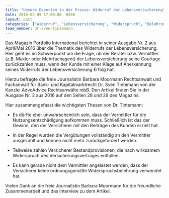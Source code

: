 ```yaml
---
title: "Unsere Experten in der Presse: Widerruf der Lebensversicherung"
date: 2016-05-09 17:00:00 -0500
layout: post
categories: ["Widerruf", "Lebensversicherung", "Widerspruch", "Belehrung", "Klage", "Courtage", "Makler", "Vermittler", "AdvoAdvice", "Dr. Sven Tintemann", "Portfolio International"]
team_member: dr-sven-tintemann
---
```


Das Magazin Portfolio International berichtet in seiner Ausgabe Nr. 2 aus April/Mai 2016 über die Thematik des Widerrufs der Lebensversicherung. Hier geht es im Schwerpunkt um die Frage, ob der Berater bzw. Vermittler (z.B. Makler oder Mehrfachagent) der Lebensversicherung seine Courtage zurückzahlen muss, wenn der Kunde mit einer Klage auf Anerkennung seines Widerrufs der Lebensversicherung Erfolg hat.&nbsp;

Hierzu befragte die freie Journalistin Barbara Moormann Rechtsanwalt und Fachanwalt für Bank- und Kapitalmarktrecht Dr. Sven Tintemann von der Kanzlei AdvoAdvice Rechtsanwälte mbB. Den Artikel finden Sie in der Ausgabe Nr. 2 aus 2016 auf den Seiten 28 und 29 des Magazins.&nbsp;

Hier zusammengefasst die wichtigsten Thesen von Dr. Tintemann:&nbsp;

- Es dürfte eher unwahrscheinlich sein, dass der Vermittler für die Nutzungsentschädigung aufkommen muss. Schließlich ist das der Gewinn, den der Versicherer mit den Beiträgen des Kunden erzielt hat.

- In der Regel wurden die Vergütungen vollständig an den Vermittler ausgezahlt und können nicht mehr zurückgefordert werden.&nbsp;

- Teilweise zahlen Versicherer Bestandprovisionen, die nach wirksamem Widerspruch des Versicherungsvertrages entfallen.&nbsp;

- Es kann gerade nicht dem Vermittler angelastet werden, dass der Versicherer keine ordnungsgemäße Widerspruchsbelehrung verwendet hat.&nbsp;

Vielen Dank an die freie Journalistin Barbara Moormann für die freundliche Zusammenarbeit und das Interview zu dem Artikel.&nbsp;

